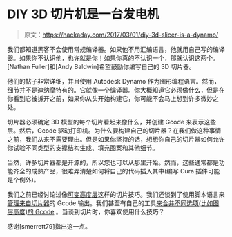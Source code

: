 # DIY 3D 切片机是一台发电机

> 原文：<https://hackaday.com/2017/03/01/diy-3d-slicer-is-a-dynamo/>

我们都知道黑客不会使用常规编译器。如果他不用汇编语言，他就用自己写的编译器。如果你不认识他，也许就是你！如果你真的不认识一个，那就认识这两个。[Nathan Fuller]和[Andy Baldwin]希望鼓励你编写自己的 3D 切片器。

他们的帖子非常详细，并且使用 Autodesk Dynamo 作为图形编程语言。然而，细节并不是迪纳摩特有的。它就像一个编译器。你大概知道它必须做什么，但是在你看到它被拆开之前，如果你从头开始构建它，你可能不会马上想到许多微妙之处。

切片器必须确定 3D 模型的每个切片看起来像什么，并创建 Gcode 来表示这些层。然后，Gcode 驱动打印机。为什么要构建自己的切片器？在我们做这种事情之前，我们从来不需要理由。但是如果你坚持的话，想想你自己的切片器如何允许你试验不同类型的支撑结构生成、填充图案和其他细节。

当然，许多切片器都是开源的，所以您也可以从那里开始。然而，这些通常都是功能齐全的成熟产品，很难弄清楚如何将自己的代码插入其中(编写 Cura 插件可能是个例外)。

我们之前已经讨论过像[可变高度层](https://hackaday.com/2017/02/16/hands-on-with-variable-layer-height/)这样的切片技巧。我们还谈到了使用脚本语言来[管理来自切片器](https://hackaday.com/2016/07/20/3d-printering-g-code-post-processing-with-perl/)的 Gcode 输出。我们甚至有自己的工具[来合并不同选项(比如图层高度)的 Gcode](https://hackaday.com/2015/07/22/better-3d-prints-by-mixing-slicing-techniques/) 。当谈到切片时，你喜欢使用什么技巧？

感谢[smerrett79]指出这一点。